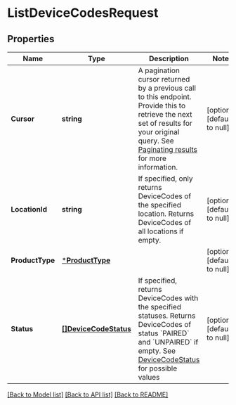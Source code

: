 # ListDeviceCodesRequest

## Properties

 Name            | Type                                          | Description                                                                                                                                                                                                                                                   | Notes                        
-----------------|-----------------------------------------------|---------------------------------------------------------------------------------------------------------------------------------------------------------------------------------------------------------------------------------------------------------------|------------------------------
 **Cursor**      | **string**                                    | A pagination cursor returned by a previous call to this endpoint. Provide this to retrieve the next set of results for your original query.  See [Paginating results](https://developer.squareup.com/docs/working-with-apis/pagination) for more information. | [optional] [default to null] 
 **LocationId**  | **string**                                    | If specified, only returns DeviceCodes of the specified location. Returns DeviceCodes of all locations if empty.                                                                                                                                              | [optional] [default to null] 
 **ProductType** | [***ProductType**](ProductType.md)            |                                                                                                                                                                                                                                                               | [optional] [default to null] 
 **Status**      | [**[]DeviceCodeStatus**](DeviceCodeStatus.md) | If specified, returns DeviceCodes with the specified statuses. Returns DeviceCodes of status &#x60;PAIRED&#x60; and &#x60;UNPAIRED&#x60; if empty. See [DeviceCodeStatus](#type-devicecodestatus) for possible values                                         | [optional] [default to null] 

[[Back to Model list]](../README.md#documentation-for-models) [[Back to API list]](../README.md#documentation-for-api-endpoints) [[Back to README]](../README.md)

